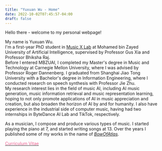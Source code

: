 ```yaml
---
title: "Yuxuan Wu - Home"
date: 2022-10-02T07:45:57-04:00
draft: false
---
```



Hello there - welcome to my personal webpage!

My name is Yuxuan Wu.  
I'm a first-year PhD student in [Music X Lab](http://www.musicxlab.com/#/) at Mohamed bin Zayed University of Artificial Intelligence, supervised by Professor Gus Xia and Professor Bhiksha Raj.  
Before I entered MBZUAI, I completed my Master's degree in Music and Technology at Carnegie Mellon University, where I was advised by Professor Roger Dannenberg. I graduated from Shanghai Jiao Tong University with a Bachelor's degree in Information Engineering, where I conducted research on speech synthesis with Professor Jie Zhu.  
My research interest lies in the field of music AI, including AI music generation, music information retrieval and music representation learning, hoping to not only promote applications of AI in music appreciation and creation, but also broaden the horizon of AI by and for humanity. I also have experience in the industrial side of computer music, having had two internships in ByteDance AI Lab and TikTok, respectively.

<!-- I'm a second-year master student majoring in Music and Technology at Carnegie Mellon University. -->
<!-- My advisor is Professor [Roger Dannenberg](http://www.cs.cmu.edu/~rbd/). -->
<!-- Before I entered CMU, I completed my Bachelor's degree in information engineering in Shanghai Jiao Tong University, where I conducted research on speech synthesis with Professor [Jie Zhu](https://ee.sjtu.edu.cn/FacultyDetail.aspx?id=47&infoid=66&flag=66).  -->
<!-- I've had two internships in industry, both related to music generaton, at SA and SAMI team in ByteDance respectively. -->
<!-- My research interest lies in the field of computer music, including AI music generation, music information retrieval and music representation learning, hoping to not only promote applications of AI in music appreciation and creation, but also broaden the horizon of AI by and for humanity. -->
<!-- Currently I'm working on analysing and predicting the composing techniques of pop piano accompaniment, hoping that it can help improve modelling the underlying structures in polyphonic music. -->

As a musician, I compose and produce various types of music. I started playing the piano at 7, and started writing songs at 13. Over the years I published some of my works in the name of [*BowOfAtlas*](./music/#bowofatlas).


<!--
I'm an senior student in Shanghai Jiao Tong University majoring in Information Engineering, and also a musician. Deeply interested in music technology research and musichology, I'm planning to pursue a postgrad degree in a related field. My graduation project focuses on the smoothing technology when joining TTS and recorded vocals, under the guidance of Prof. Jie Zhu. Since July 2019 I've been a research intern of the MIR Lab of Fudan University led by Prof. Wei Li, where I completed a project about vocal register recognition. Currently I'm a intern of AI Lab, Bytedance at Shanghai focusing on music research and production.

If you're interested, you can view some of my music works in the name of BowOfAtlas on Apple Music: https://music.apple.com/cn/artist/bowofatlas/1474860092 or Netease Music: https://music.163.com/#/artist?id=1131005. I'm also happy to show some other works such as unpublished ones in personal contact.

By the way I'm proud to stand as a MtF. As I got some vital help and care from those in China when I was frustrated and confused the most, I pay attention to and am willing to attend LGBTQ+ nonprofit organizations because millions of brothers and sisters are still there in need, and that we should stand together to make the world a more diverse and colorful place.
-->

<a href="./cv/Yuxuan_Wu_CV_20230926.pdf"><font color=#f06292>Curriculum Vitae</font></a>
